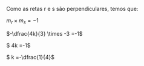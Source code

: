 Como as retas r e s são perpendiculares, temos que:

$m_r \times m_s =-1$

$-\dfrac{4k}{3} \times -3 =-1$

$ 4k =-1$

$ k =-\dfrac{1}{4}$
